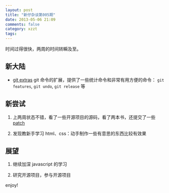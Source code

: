 ```yaml
---
layout: post
title: "新仔杂谈第005期"
date: 2013-05-06 21:09
comments: false
category: xzzt
tags:
---
```


时间过得很快，两周的时间转瞬及至。

<!--more-->

## 新大陆

- [git extras](https://github.com/visionmedia/git-extras) git 命令的扩展，提供了一些统计命令和非常有用方便的命令： `git
  features`, `git undo`, `git release` 等


## 新尝试

1. 上两周状态不错，看了一些开源项目的源码，看了两本书，还提交了一些
   [patch](https://github.com/presidentbeef/brakeman/pull/320/files)

2. 发现教新手学习 html、css：动手制作一些有意思的东西比较有效果


## 展望

1. 继续加深 javascript 的学习

2. 研究开源项目，参与开源项目


enjoy!

